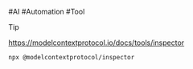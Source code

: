 #AI #Automation #Tool 

>[!tip]
>https://modelcontextprotocol.io/docs/tools/inspector

```
npx @modelcontextprotocol/inspector
```
